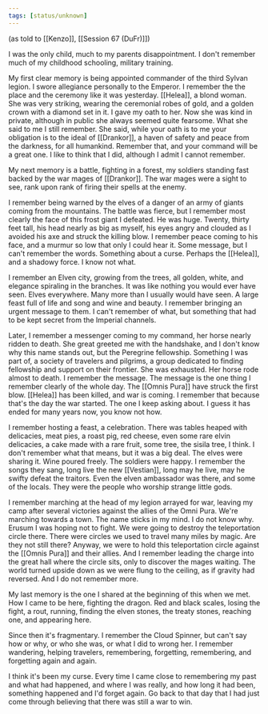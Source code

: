 ```yaml
---
tags: [status/unknown]
---
```

(as told to [[Kenzo]], [[Session 67 (DuFr)]])

I was the only child, much to my parents disappointment. I don't remember much of my childhood schooling, military training.

My first clear memory is being appointed commander of the third Sylvan legion. I swore allegiance personally to the Emperor. I remember the the place and the ceremony like it was yesterday. [[Helea]], a blond woman. She was very striking, wearing the ceremonial robes of gold, and a golden crown with a diamond set in it. I gave my oath to her. Now she was
kind in private, although in public she always seemed quite fearsome. What she said to me I still remember. She said, while your oath is to me your obligation is to the ideal of [[Drankor]], a haven of safety and peace from the darkness, for all humankind. Remember that, and your command will be a great one. I like to think that I did, although I admit I cannot remember.

My next memory is a battle, fighting in a forest, my soldiers standing fast backed by the war mages of [[Drankor]]. The war mages were a sight to see, rank upon rank of firing their spells at the enemy.

I remember being warned by the elves of a danger of an army of giants coming from the mountains. The battle was fierce, but I remember most clearly the face of this frost giant I defeated. He was huge. Twenty, thirty feet tall, his head nearly as big as myself, his eyes angry and clouded as I avoided his axe and struck the killing blow. I remember peace coming to his face, and a murmur so low that only I could hear it. Some message, but I can't remember the words. Something about a curse. Perhaps the [[Helea]], and a shadowy force. I know not what.

I remember an Elven city, growing from the trees, all golden, white, and elegance spiraling in the branches. It was like nothing you would ever have seen. Elves everywhere. Many more than I usually would have seen. A large feast full of life and song and wine and beauty. I remember bringing an urgent message to them. I can't remember of what, but something that had to be kept secret from the Imperial channels.

Later, I remember a messenger coming to my command, her horse nearly ridden to death. She great greeted me with the handshake, and I don't know why this name stands out, but the Peregrine fellowship. Something I was part of, a society of travelers and pilgrims, a group dedicated to finding fellowship and support on their frontier. She was exhausted. Her horse rode almost to death. I remember the message. The message is the one thing I remember clearly of the whole day. The [[Omnis Pura]]  have struck the first blow. [[Helea]] has been killed, and war is coming. I remember that because that's the day the war started. The one I keep asking about. I guess it has ended for many years now, you know not how.

I remember hosting a feast, a celebration. There was tables heaped with delicacies, meat pies, a roast pig, red cheese, even some rare elvin delicacies, a cake made with a rare fruit, some tree, the sisila tree, I think. I don't remember what that means, but it was a big deal. The elves were sharing it. Wine poured freely. The soldiers were happy. I remember the songs they sang, long live the new [[Vestian]], long may he live, may he swifty defeat the traitors. Even the elven ambassador was there, and some of the locals. They were the people who worship strange little gods.

I remember marching at the head of my legion arrayed for war, leaving my camp after several victories against the allies of the Omni Pura. We're marching towards a town. The name sticks in my mind. I do not know why. Erusum I was hoping not to fight. We were going to destroy the teleportation circle there. There were circles we used to travel many miles by magic. Are they not still there? Anyway, we were to hold this teleportation circle against the [[Omnis Pura]] and their allies. And I remember leading the charge into the great hall where the circle sits, only to discover the mages waiting. The world turned upside down as we were flung to the ceiling, as if gravity had reversed. And I do not remember more.

My last memory is the one I shared at the beginning of this when we met. How I came to be here, fighting the dragon. Red and black scales, losing the fight, a rout, running, finding the elven stones, the treaty stones, reaching one, and appearing here.

Since then it's fragmentary. I remember the Cloud Spinner, but can't say how or why, or who she was, or what I did to wrong her. I remember wandering, helping travelers, remembering, forgetting, remembering, and forgetting again and again.

I think it's been my curse. Every time I came close to remembering my past and what had happened, and where I was really, and how long it had been, something happened and I'd forget again. Go back to that day that I had just come through believing that there was still a war to win. 


